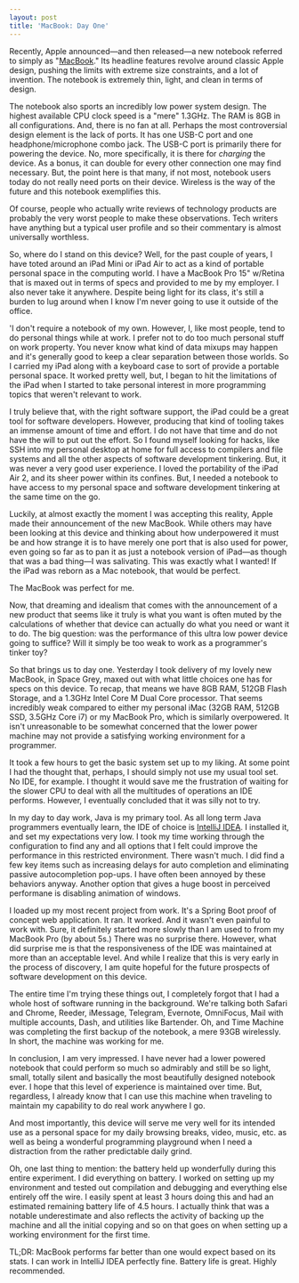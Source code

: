 ```yaml
---
layout: post
title: 'MacBook: Day One'
--- 
```

Recently, Apple announced—and then released—a new notebook referred to simply 
as "[MacBook](http://www.apple.com/macbook/)." Its headline features revolve
around classic Apple design, pushing the limits with extreme size constraints, and a lot
of invention. The notebook is extremely thin, light, and clean in terms of design.

The notebook also sports an incredibly low power system design. The highest available
CPU clock speed is a "mere" 1.3GHz. The RAM is 8GB in all configurations. And,
there is no fan at all. Perhaps the most controversial design element is the lack
of ports. It has one USB-C port and one headphone/microphone combo jack. The USB-C
port is primarily there for powering the device. No, more specifically, it is there
for *charging* the device. As a bonus, it can double for every other connection
one may find necessary. But, the point here is that many, if not most, notebook users
today do not really need ports on their device. Wireless is the way of the future
and this notebook exemplifies this. 

Of course, people who actually write reviews of technology products are probably
the very worst people to make these observations. Tech writers have anything
but a typical user profile and so their commentary is almost universally worthless.

So, where do I stand on this device? Well, for the past couple of years, I have
toted around an iPad Mini or iPad Air to act as a kind of portable personal space
in the computing world. I have a MacBook Pro 15" w/Retina that is maxed out in
terms of specs and provided to me by my employer. I also never take it anywhere.
Despite being light for its class, it's still a burden to lug around when I
know I'm never going to use it outside of the office. 

'I don't require a notebook of my own. However, I, like most people, 
tend to do personal things while at work. I
prefer not to do too much personal stuff on work property. You never know what
kind of data mixups may happen and it's generally good to keep a clear separation
between those worlds. So I carried my iPad along with a keyboard case to sort
of provide a portable personal space. It worked pretty well, but, I began to hit
the limitations of the iPad when I started to take personal interest in more
programming topics that weren't relevant to work.

I truly believe that, with the right software support, the iPad could be a great
tool for software developers. However, producing that kind of tooling takes
an immense amount of time and effort. I do not have that time and do not have the
will to put out the effort. So I found myself looking for hacks, like SSH into
my personal desktop at home for full access to compilers and file systems and
all the other aspects of software development tinkering. But, it was never 
a very good user experience. I loved the portability of the iPad Air 2, and its
sheer power within its confines. But, I needed a notebook to have access to my
personal space and software development tinkering at the same time on the go.

Luckily, at almost exactly the moment I was accepting this reality, Apple made
their announcement of the new MacBook. While others may have been looking at
this device and thinking about how underpowered it must be and how strange it
is to have merely one port that is also used for power, even going so far as
to pan it as just a notebook version of iPad—as though that was a bad thing—I was 
salivating. This was exactly what I wanted! If the iPad was reborn as a Mac
notebook, that would be perfect.

The MacBook was perfect for me.

Now, that dreaming and idealism that comes with the announcement of a new 
product that seems like it truly is what you want is often muted by the
calculations of whether that device can actually do what you need or want
it to do. The big question: was the performance of this ultra low power
device going to suffice? Will it simply be too weak to work as a programmer's
tinker toy?

So that brings us to day one. Yesterday I took delivery of my lovely new MacBook,
in Space Grey, maxed out with what little choices one has for specs on
this device. To recap, that means we have 8GB RAM, 512GB Flash Storage, and
a 1.3GHz Intel Core M Dual Core processor. That seems incredibly weak compared
to either my personal iMac (32GB RAM, 512GB SSD, 3.5GHz Core i7) or my MacBook Pro,
which is similarly overpowered. It isn't unreasonable to be somewhat concerned
that the lower power machine may not provide a satisfying working environment
for a programmer.

It took a few hours to get the basic system set up to my liking. At some point I 
had the thought that, perhaps, I should simply not use my usual tool set. No IDE,
for example. I thought it would save me the frustration of waiting for the slower
CPU to deal with all the multitudes of operations an IDE performs. However,
I eventually concluded that it was silly not to try.

In my day to day work, Java is my primary tool. As all long term Java programmers
eventually learn, the IDE of choice is [IntelliJ IDEA](https://www.jetbrains.com/idea/). 
I installed it, and set my expectations very low. 
I took my time working through the configuration to find
any and all options that I felt could improve the performance in this restricted
environment. There wasn't much. I did find a few key items such as increasing 
delays for auto completion and eliminating passive autocompletion pop-ups. I 
have often been annoyed by these behaviors anyway. Another option that gives a huge
boost in perceived performane is disabling animation of windows.

I loaded up my most recent project from work. It's a Spring Boot proof of concept
web application. It ran. It worked. And it wasn't even painful to work with. Sure,
it definitely started more slowly than I am used to from my MacBook Pro (by about 5s.) There
was no surprise there. However, what did surprise me is that the responsiveness of
the IDE was maintained at more than an acceptable level. And while I realize that
this is very early in the process of discovery, I am quite hopeful for the future
prospects of software development on this device.

The entire time I'm trying these things out, I completely forgot that I had a 
whole host of software running in the background. We're talking both Safari and
Chrome, Reeder, iMessage, Telegram, Evernote, OmniFocus, Mail with multiple accounts,
 Dash, and utilities like Bartender. Oh, and Time Machine was completing the first 
backup of the notebook, a mere 93GB wirelessly. In short, the machine was working
for me.

In conclusion, I am very impressed. I have never had a lower powered notebook that
could perform so much so admirably and still be so light, small, totally silent and
basically the most beautifully designed notebook ever. I hope that this level of
experience is maintained over time. But, regardless, I already know that I can use
this machine when traveling to maintain my capability to do real work anywhere I go.

And most importantly, this device will serve me very well for its intended use
as a personal space for my daily browsing breaks, video, music, etc. as well as
being a wonderful programming playground when I need a distraction from the
rather predictable daily grind.

Oh, one last thing to mention: the battery held up wonderfully during this entire 
experiment. I did everything on battery. I worked on setting up my environment and
tested out compilation and debugging and everything else entirely off the wire. I
easily spent at least 3 hours doing this and had an estimated remaining battery
life of 4.5 hours. I actually think that was a notable underestimate and also 
reflects the activity of backing up the machine and all the initial copying and so
on that goes on when setting up a working environment for the first time.

TL;DR: MacBook performs far better than one would expect based on its stats. I
can work in IntelliJ IDEA perfectly fine. Battery life is great. Highly recommended.